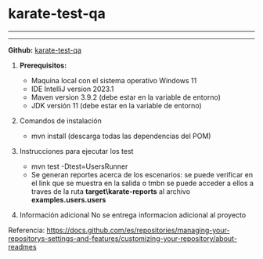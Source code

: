 # karate-test-qa
--------------------------------------------------------------
---------------------------------------------------------------
**Github:** [karate-test-qa](https://github.com/carfesal/karate-test-qa)

1. **Prerequisitos:**
    - Maquina local con el sistema operativo Windows 11
    - IDE IntelliJ version 2023.1
    - Maven version 3.9.2 (debe estar en la variable de entorno)
    - JDK versión 11 (debe estar en la variable de entorno)

2. Comandos de instalación
   - mvn install (descarga todas las dependencias del POM)

3. Instrucciones para ejecutar los test
   - mvn test -Dtest=UsersRunner
   - Se generan reportes acerca de los escenarios: se puede verificar en el link que se muestra en la salida o tmbn se puede acceder a ellos a traves de la ruta **target\karate-reports** al archivo **examples.users.users**
4. Información adicional
   No se entrega informacion adicional al proyecto

Referencia: https://docs.github.com/es/repositories/managing-your-repositorys-settings-and-features/customizing-your-repository/about-readmes
